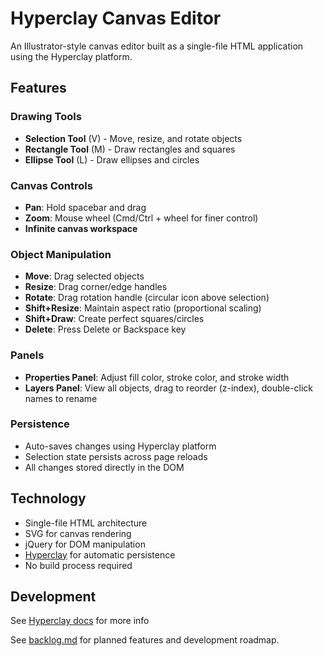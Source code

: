 # Hyperclay Canvas Editor

An Illustrator-style canvas editor built as a single-file HTML application using the Hyperclay platform.

## Features

### Drawing Tools

- **Selection Tool** (V) - Move, resize, and rotate objects
- **Rectangle Tool** (M) - Draw rectangles and squares
- **Ellipse Tool** (L) - Draw ellipses and circles

### Canvas Controls

- **Pan**: Hold spacebar and drag
- **Zoom**: Mouse wheel (Cmd/Ctrl + wheel for finer control)
- **Infinite canvas workspace**

### Object Manipulation

- **Move**: Drag selected objects
- **Resize**: Drag corner/edge handles
- **Rotate**: Drag rotation handle (circular icon above selection)
- **Shift+Resize**: Maintain aspect ratio (proportional scaling)
- **Shift+Draw**: Create perfect squares/circles
- **Delete**: Press Delete or Backspace key

### Panels

- **Properties Panel**: Adjust fill color, stroke color, and stroke width
- **Layers Panel**: View all objects, drag to reorder (z-index), double-click names to rename

### Persistence

- Auto-saves changes using Hyperclay platform
- Selection state persists across page reloads
- All changes stored directly in the DOM

## Technology

- Single-file HTML architecture
- SVG for canvas rendering
- jQuery for DOM manipulation
- [Hyperclay](https://hyperclay.com) for automatic persistence
- No build process required

## Development

See [Hyperclay docs](https://docs.hyperclay.com/docs/docs-tldr-paste-in-llm/) for more info

See [backlog.md](backlog.md) for planned features and development roadmap.
